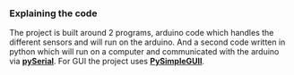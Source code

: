 ### Explaining the code

The project is built around 2 programs, arduino code which handles the different sensors and will run on the arduino.
And a second code written in python which will run on a computer and communicated with the arduino via **[pySerial](https://pyserial.readthedocs.io/en/latest/shortintro.html)**.
For GUI the project uses **[PySimpleGUIl](https://pypi.org/project/PySimpleGUI/)**.
